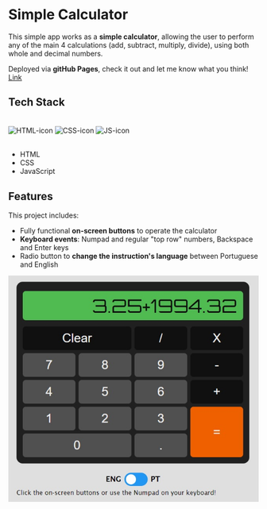 # Simple Calculator

This simple app works as a **simple calculator**, allowing the user to perform any of the main 4 calculations (add, subtract, multiply, divide), using both whole and decimal numbers.

Deployed via **gitHub Pages**, check it out and let me know what you think! [Link](https://luisecl.github.io/simple-calculator/)

## Tech Stack
<div style="display: inline_block"><br>
  <img align="center" alt="HTML-icon" height="30" width="40" src="https://icongr.am/devicon/html5-original.svg?size=128&color=currentColor">
  <img align="center" alt="CSS-icon" height="30" width="40" src="https://icongr.am/devicon/css3-original.svg?size=128&color=currentColor">
  <img align="center" alt="JS-icon" height="30" width="40" src="https://icongr.am/devicon/javascript-original.svg?size=128&color=currentColor">
</div>
<br/>

- HTML
- CSS
- JavaScript

## Features
This project includes:
- Fully functional **on-screen buttons** to operate the calculator
- **Keyboard events**: Numpad and regular "top row" numbers, Backspace and Enter keys
- Radio button to **change the instruction's language** between Portuguese and English
<img src="img/screenshot.jpg">
